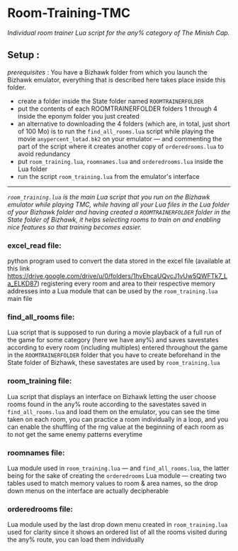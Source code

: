 # Room-Training-TMC
_Individual room trainer Lua script for the any% category of The Minish Cap._

## Setup :
_prerequisites_ : You have a Bizhawk folder from which you launch the Bizhawk emulator, everything that is described here takes place inside this folder.
* create a folder inside the State folder named `ROOMTRAINERFOLDER`
* put the contents of each ROOMTRAINERFOLDER folders 1 through 4 inside the eponym folder you just created
* an alternative to downloading the 4 folders (which are, in total, just short of 100 Mo) is to run the `find_all_rooms.lua` script while playing the movie `anypercent_lotad.bk2` on your emulator &mdash; and commenting the part of the script where it creates another copy of `orderedrooms.lua` to avoid redundancy
* put `room_training.lua`, `roomnames.lua` and `orderedrooms.lua` inside the Lua folder
* run the script `room_training.lua` from the emulator's interface

-----------------------------------------------------------------

_`room_training.lua` is the main Lua script that you run on the Bizhawk emulator while playing TMC, while having all your Lua files in the Lua folder of your Bizhawk folder and having created a `ROOMTRAINERFOLDER` folder in the State folder of Bizhawk, it helps selecting rooms to train on and enabling nice features so that training becomes easier._

### excel_read file:
python program used to convert the data stored in the excel file (available at this link https://drive.google.com/drive/u/0/folders/1hvEhcaUQvcJ1vUw5QWFTk7_La_ELKD87) registering every room and area to their respective memory addresses into a Lua module that can be used by the `room_training.lua` main file


### find_all_rooms file:
Lua script that is supposed to run during a movie playback of a full run of the game for some category (here we have any%) and saves savestates according to every room (including multiples) entered throughout the game in the `ROOMTRAINERFOLDER` folder that you have to create beforehand in the State folder of Bizhawk, these savestates are used by `room_training.lua`


### room_training file:
Lua script that displays an interface on Bizhawk letting the user choose rooms found in the any% route according to the savestates saved in `find_all_rooms.lua` and load them on the emulator, you can see the time taken on each room, you can practice a room individually in a loop, and you can enable the shuffling of the rng value at the beginning of each room as to not get the same enemy patterns everytime


### roomnames file:
Lua module used in `room_training.lua` &mdash; and `find_all_rooms.lua`, the latter being for the sake of creating the `orderedrooms` Lua module &mdash; creating two tables used to match memory values to room & area names, so the drop down menus on the interface are actually decipherable

### orderedrooms file:
Lua module used by the last drop down menu created in `room_training.lua` used for clarity since it shows an ordered list of all the rooms visited during the any% route, you can load them individually
